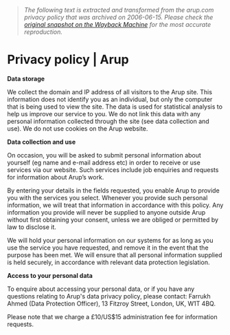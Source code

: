 > *The following text is extracted and transformed from the arup.com privacy policy that was archived on 2006-06-15. Please check the [original snapshot on the Wayback Machine](https://web.archive.org/web/20060615120559id_/http%3A//www.arup.com/privacypolicy.cfm) for the most accurate reproduction.*

# Privacy policy | Arup

**Data storage**

We collect the domain and IP address of all visitors to the Arup site. This information does not identify you as an individual, but only the computer that is being used to view the site. The data is used for statistical analysis to help us improve our service to you. We do not link this data with any personal information collected through the site (see data collection and use). We do not use cookies on the Arup website.

**Data collection and use**

On occasion, you will be asked to submit personal information about yourself (eg name and e-mail address etc) in order to receive or use services via our website. Such services include job enquiries and requests for information about Arup’s work.

By entering your details in the fields requested, you enable Arup to provide you with the services you select. Whenever you provide such personal information, we will treat that information in accordance with this policy. Any information you provide will never be supplied to anyone outside Arup without first obtaining your consent, unless we are obliged or permitted by law to disclose it.

We will hold your personal information on our systems for as long as you use the service you have requested, and remove it in the event that the purpose has been met. We will ensure that all personal information supplied is held securely, in accordance with relevant data protection legislation.

**Access to your personal data**

To enquire about accessing your personal data, or if you have any questions relating to Arup's data privacy policy, please contact: Farrukh Ahmed (Data Protection Officer), 13 Fitzroy Street, London, UK, W1T 4BQ.

Please note that we charge a £10/US$15 administration fee for information requests.
